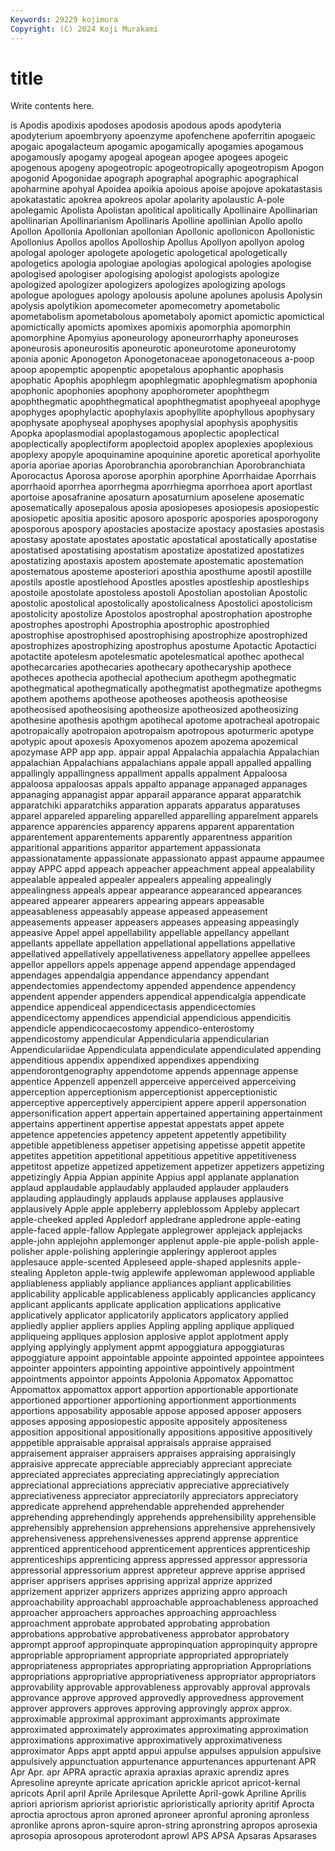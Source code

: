 ```yaml
---
Keywords: 29229 kojimura
Copyright: (C) 2024 Koji Murakami
---
```


# title

Write contents here.



is Apodis
apodixis apodoses apodosis apodous apods apodyteria apodyterium apoembryony apoenzyme apofenchene
apoferritin apogaeic apogaic apogalacteum apogamic apogamically apogamies apogamous apogamously apogamy
apogeal apogean apogee apogees apogeic apogenous apogeny apogeotropic apogeotropically apogeotropism
Apogon apogonid Apogonidae apograph apographal apographic apographical apoharmine apohyal Apoidea
apoikia apoious apoise apojove apokatastasis apokatastatic apokrea apokreos apolar apolarity
apolaustic A-pole apolegamic Apolista Apolistan apolitical apolitically Apollinaire Apollinarian apollinarian
Apollinarianism Apollinaris Apolline apollinian Apollo apollo Apollon Apollonia Apollonian apollonian
Apollonic apollonicon Apollonistic Apollonius Apollos apollos Apolloship Apollus Apollyon apollyon
apolog apologal apologer apologete apologetic apologetical apologetically apologetics apologia apologiae
apologias apological apologies apologise apologised apologiser apologising apologist apologists apologize
apologized apologizer apologizers apologizes apologizing apologs apologue apologues apology apolousis
apolune apolunes apolusis Apolysin apolysis apolytikion apomecometer apomecometry apometabolic apometabolism
apometabolous apometaboly apomict apomictic apomictical apomictically apomicts apomixes apomixis apomorphia
apomorphin apomorphine Apomyius aponeurology aponeurorrhaphy aponeuroses aponeurosis aponeurositis aponeurotic aponeurotome
aponeurotomy aponia aponic Aponogeton Aponogetonaceae aponogetonaceous a-poop apoop apopemptic apopenptic
apopetalous apophantic apophasis apophatic Apophis apophlegm apophlegmatic apophlegmatism apophonia apophonic
apophonies apophony apophorometer apophthegm apophthegmatic apophthegmatical apophthegmatist apophyeeal apophyge apophyges
apophylactic apophylaxis apophyllite apophyllous apophysary apophysate apophyseal apophyses apophysial apophysis
apophysitis Apopka apoplasmodial apoplastogamous apoplectic apoplectical apoplectically apoplectiform apoplectoid apoplex
apoplexies apoplexious apoplexy apopyle apoquinamine apoquinine aporetic aporetical aporhyolite aporia
aporiae aporias Aporobranchia aporobranchian Aporobranchiata Aporocactus Aporosa aporose aporphin aporphine
Aporrhaidae Aporrhais aporrhaoid aporrhea aporrhegma aporrhiegma aporrhoea aport aportlast aportoise
aposafranine aposaturn aposaturnium aposelene aposematic aposematically aposepalous aposia aposiopeses aposiopesis
aposiopestic aposiopetic apositia apositic aposoro aposporic apospories aposporogony aposporous apospory
apostacies apostacize apostacy apostasies apostasis apostasy apostate apostates apostatic apostatical
apostatically apostatise apostatised apostatising apostatism apostatize apostatized apostatizes apostatizing apostaxis
apostem apostemate apostematic apostemation apostematous aposteme aposteriori aposthia aposthume apostil
apostille apostils apostle apostlehood Apostles apostles apostleship apostleships apostoile apostolate
apostoless apostoli Apostolian apostolian Apostolic apostolic apostolical apostolically apostolicalness Apostolici
apostolicism apostolicity apostolize Apostolos apostrophal apostrophation apostrophe apostrophes apostrophi Apostrophia
apostrophic apostrophied apostrophise apostrophised apostrophising apostrophize apostrophized apostrophizes apostrophizing apostrophus
apostume Apotactic Apotactici apotactite apotelesm apotelesmatic apotelesmatical apothec apothecal apothecarcaries
apothecaries apothecary apothecaryship apothece apotheces apothecia apothecial apothecium apothegm apothegmatic
apothegmatical apothegmatically apothegmatist apothegmatize apothegms apothem apothems apotheose apotheoses apotheosis
apotheosise apotheosised apotheosising apotheosize apotheosized apotheosizing apothesine apothesis apothgm apotihecal
apotome apotracheal apotropaic apotropaically apotropaion apotropaism apotropous apoturmeric apotype apotypic
apout apoxesis Apoxyomenos apozem apozema apozemical apozymase APP app app.
appair appal Appalachia appalachia Appalachian appalachian Appalachians appalachians appale appall
appalled appalling appallingly appallingness appallment appalls appalment Appaloosa appaloosa appaloosas
appals appalto appanage appanaged appanages appanaging appanagist appar apparail apparance
apparat apparatchik apparatchiki apparatchiks apparation apparats apparatus apparatuses apparel appareled
appareling apparelled apparelling apparelment apparels apparence apparencies apparency apparens apparent
apparentation apparentement apparentements apparently apparentness apparition apparitional apparitions apparitor appartement
appassionata appassionatamente appassionate appassionato appast appaume appaumee appay APPC appd
appeach appeacher appeachment appeal appealability appealable appealed appealer appealers appealing
appealingly appealingness appeals appear appearance appearanced appearances appeared appearer appearers
appearing appears appeasable appeasableness appeasably appease appeased appeasement appeasements appeaser
appeasers appeases appeasing appeasingly appeasive Appel appel appellability appellable appellancy
appellant appellants appellate appellation appellational appellations appellative appellatived appellatively appellativeness
appellatory appellee appellees appellor appellors appels appenage append appendage appendaged
appendages appendalgia appendance appendancy appendant appendectomies appendectomy appended appendence appendency
appendent appender appenders appendical appendicalgia appendicate appendice appendiceal appendicectasis appendicectomies
appendicectomy appendices appendicial appendicious appendicitis appendicle appendicocaecostomy appendico-enterostomy appendicostomy appendicular
Appendicularia appendicularian Appendiculariidae Appendiculata appendiculate appendiculated appending appenditious appendix appendixed
appendixes appendixing appendorontgenography appendotome appends appennage appense appentice Appenzell appenzell
apperceive apperceived apperceiving apperception apperceptionism apperceptionist apperceptionistic apperceptive apperceptively appercipient
appere apperil appersonation appersonification appert appertain appertained appertaining appertainment appertains
appertinent appertise appestat appestats appet appete appetence appetencies appetency appetent
appetently appetibility appetible appetibleness appetiser appetising appetisse appetit appetite appetites
appetition appetitional appetitious appetitive appetitiveness appetitost appetize appetized appetizement appetizer
appetizers appetizing appetizingly Appia Appian appinite Appius appl applanate applanation
applaud applaudable applaudably applauded applauder applauders applauding applaudingly applauds applause
applauses applausive applausively Apple apple appleberry appleblossom Appleby applecart apple-cheeked
appled Appledorf appledrane appledrone apple-eating apple-faced apple-fallow Applegate applegrower applejack
applejacks apple-john applejohn applemonger applenut apple-pie apple-polish apple-polisher apple-polishing appleringie
appleringy appleroot apples applesauce apple-scented Appleseed apple-shaped applesnits apple-stealing Appleton
apple-twig applewife applewoman applewood appliable appliableness appliably appliance appliances appliant
applicabilities applicability applicable applicableness applicably applicancies applicancy applicant applicants applicate
application applications applicative applicatively applicator applicatorily applicators applicatory applied appliedly
applier appliers applies Appling appling applique appliqued appliqueing appliques applosion
applosive applot applotment apply applying applyingly applyment appmt appoggiatura appoggiaturas
appoggiature appoint appointable appointe appointed appointee appointees appointer appointers appointing
appointive appointively appointment appointments appointor appoints Appolonia Appomatox Appomattoc Appomattox
appomattox apport apportion apportionable apportionate apportioned apportioner apportioning apportionment apportionments
apportions apposability apposable appose apposed apposer apposers apposes apposing apposiopestic
apposite appositely appositeness apposition appositional appositionally appositions appositive appositively apppetible
appraisable appraisal appraisals appraise appraised appraisement appraiser appraisers appraises appraising
appraisingly appraisive apprecate appreciable appreciably appreciant appreciate appreciated appreciates appreciating
appreciatingly appreciation appreciational appreciations appreciativ appreciative appreciatively appreciativeness appreciator appreciatorily
appreciators appreciatory appredicate apprehend apprehendable apprehended apprehender apprehending apprehendingly apprehends
apprehensibility apprehensible apprehensibly apprehension apprehensions apprehensive apprehensively apprehensiveness apprehensivenesses apprend
apprense apprentice apprenticed apprenticehood apprenticement apprentices apprenticeship apprenticeships apprenticing appress
appressed appressor appressoria appressorial appressorium apprest appreteur appreve apprise apprised
appriser apprisers apprises apprising apprizal apprize apprized apprizement apprizer apprizers
apprizes apprizing appro approach approachability approachabl approachable approachableness approached approacher
approachers approaches approaching approachless approachment approbate approbated approbating approbation approbations
approbative approbativeness approbator approbatory apprompt approof appropinquate appropinquation appropinquity appropre
appropriable appropriament appropriate appropriated appropriately appropriateness appropriates appropriating appropriation Appropriations
appropriations appropriative appropriativeness appropriator appropriators approvability approvable approvableness approvably approval
approvals approvance approve approved approvedly approvedness approvement approver approvers approves
approving approvingly approx approx. approximable approximal approximant approximants approximate approximated
approximately approximates approximating approximation approximations approximative approximatively approximativeness approximator Apps
appt apptd appui appulse appulses appulsion appulsive appulsively appunctuation appurtenance
appurtenances appurtenant APR Apr Apr. apr APRA apractic apraxia apraxias
apraxic aprendiz apres Apresoline apreynte apricate aprication aprickle apricot apricot-kernal
apricots April april Aprile Aprilesque Aprilette April-gowk Apriline Aprilis apriori
apriorism apriorist aprioristic aprioristically apriority apritif Aprocta aproctia aproctous apron
aproned aproneer apronful aproning apronless apronlike aprons apron-squire apron-string apronstring
apropos aprosexia aprosopia aprosopous aproterodont aprowl APS APSA Apsaras Apsarases
